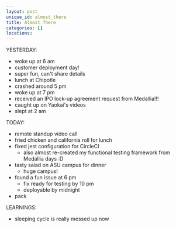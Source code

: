 ```yaml
---
layout: post
unique_id: almost_there
title: Almost There
categories: []
locations: 
---
```


YESTERDAY:
* woke up at 6 am
* customer deployment day!
* super fun, can't share details
* lunch at Chipotle
* crashed around 5 pm
* woke up at 7 pm
* received an IPO lock-up agreement request from Medallia!!!
* caught up on Yaokai's videos
* slept at 2 am

TODAY:
* remote standup video call
* fried chicken and california roll for lunch
* fixed jest configuration for CircleCI
  * also almost re-created my functional testing framework from Medallia days :D
* tasty salad on ASU campus for dinner
  * huge campus!
* found a fun issue at 6 pm
  * fix ready for testing by 10 pm
  * deployable by midnight
* pack

LEARNINGS:
* sleeping cycle is really messed up now
